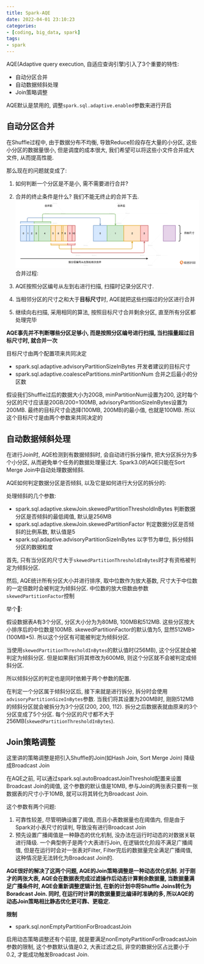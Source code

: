 ```yaml
---
title: Spark-AQE
date: 2022-04-01 23:10:23
categories:
- [coding, big_data, spark]
tags: 
- spark
---
```

AQE(Adaptive query execution, 自适应查询引擎)引入了3个重要的特性:

-   自动分区合并
-   自动数据倾斜处理
-   Join策略调整

AQE默认是禁用的, 调整`spark.sql.adaptive.enabled`参数来进行开启

## 自动分区合并

在Shuffle过程中, 由于数据分布不均衡, 导致Reduce阶段存在大量的小分区, 这些小分区的数据量很小, 但是调度的成本很大, 我们希望可以将这些小文件合并成大文件, 从而提高性能.

那么现在的问题就变成了:

1.  如何判断一个分区是不是小, 需不需要进行合并?
2.  合并的终止条件是什么? 我们不能无终止的合并下去.
![](https://raw.githubusercontent.com/liunaijie/images/master/202308121618290.png)
合并过程:

1.  AQE按照分区编号从左到右进行扫描, 扫描时记录分区尺寸.
2.  当相邻分区的尺寸之和大于**目标尺寸**时, AQE就把这些扫描过的分区进行合并
3.  继续向右扫描, 采用相同的算法, 按照目标尺寸合并剩余分区, 直至所有分区都处理完毕

**AQE事先并不判断哪些分区足够小, 而是按照分区编号进行扫描, 当扫描量超过目标尺寸时, 就合并一次**

目标尺寸由两个配置项来共同决定

-   spark.sql.adaptive.advisoryPartitionSizeInBytes 开发者建议的目标尺寸
-   spark.sql.adaptive.coalescePartitions.minPartitionNum 合并之后最小的分区数

假设我们Shuffle过后的数据大小为20GB, minPartitionNum设置为200, 这时每个分区的尺寸应该是20GB/200=100MB, advisoryPartitionSizeInBytes设置为200MB. 最终的目标尺寸会选择(100MB, 200MB)的最小值, 也就是100MB. 所以这个目标尺寸是由两个参数来共同决定的

## 自动数据倾斜处理

在进行Join时, AQE检测到有数据倾斜时, 会自动进行拆分操作, 把大分区拆分为多个小分区, 从而避免单个任务的数据处理量过大. Spark3.0的AQE只能在Sort Merge Join中自动处理数据倾斜.

AQE如何判定数据分区是否倾斜, 以及它是如何进行大分区的拆分的:

处理倾斜的几个参数:

-   spark.sql.adaptive.skewJoin.skewedPartitionThresholdInBytes 判断数据分区是否倾斜的最低阈值, 默认是256MB
-   spark.sql.adaptive.skewJoin.skewedPartitionFactor 判定数据分区是否倾斜的比例系数, 默认值是5
-   spark.sql.adaptive.advisoryPartitionSizeInBytes 以字节为单位, 拆分倾斜分区的数据粒度

首先, 只有当分区的尺寸大于`skewedPartitionThresholdInBytes`时才有资格被判定为倾斜分区.

然后, AQE统计所有分区大小并进行排序, 取中位数作为放大基数, 尺寸大于中位数的一定倍数时会被判定为倾斜分区. 中位数的放大倍数由参数`skewedPartitionFactor`控制

举个🌰:

假设数据表A有3个分区, 分区大小分为为80MB, 100MB和512MB. 这些分区按大小排序后的中位数是100MB. skewedPartitionFactor的默认值为5, 显然512MB>(100MB*5). 所以这个分区有可能被判定为倾斜分区.

当使用`skewedPartitionThresholdInBytes`的默认值时(256MB), 这个分区就会被判定为倾斜分区. 但是如果我们将其修改为600MB, 则这个分区就不会被判定成倾斜分区.

所以倾斜分区的判定也是同时依赖于两个参数的配置.

在判定一个分区属于倾斜分区后, 接下来就是进行拆分, 拆分时会使用`advisoryPartitionSizeInBytes`参数. 当我们将其设置为200MB时, 刚刚512MB的倾斜分区就会被拆分为3个分区(200, 200, 112). 拆分之后数据表就由原来的3个分区变成了5个分区. 每个分区的尺寸都不大于256MB(`skewedPartitionThresholdInBytes`).

## Join策略调整

这里讲的策略调整是把引入Shuffle的Join(如Hash Join, Sort Merge Join) 降级成Broadcast Join

在AQE之前, 可以通过spark.sql.autoBroadcastJoinThreshold配置来设置Broadcast Join的阈值, 这个参数的默认值是10MB, 参与Join的两张表只要有一张数据表的尺寸小于10MB, 就可以将其转化为Broadcast Join.

这个参数有两个问题:

1.  可靠性较差, 尽管明确设置了阈值, 而且小表数据量也在阈值内, 但是由于Spark对小表尺寸的误判, 导致没有进行Broadcast Join
2.  预先设置广播阈值是一种静态的优化机制, 没办法在运行时动态的对数据关联进行降级. 一个典型例子是两个大表进行Join, 在逻辑优化阶段不满足广播阈值, 但是在运行时会对一张表对Filter, Filter完后的数据量完全满足广播阈值, 这种情况是无法转化为Broadcast Join的.

**AQE很好的解决了这两个问题, AQE的Join策略调整是一种动态优化机制. 对于刚才的两张大表, AQE会在数据表完成过滤操作后动态计算剩余数据量, 当数据量满足广播条件时, AQE会重新调整逻辑计划, 在新的计划中将Shuffle Joins转化为Boradcast Join. 同时, 在运行时计算的数据量要比编译时准确的多, 所以AQE的动态Join策略相比静态优化更可靠、更稳定.**

**限制**

-   spark.sql.nonEmptyPartitionForBroadcastJoin

启用动态策略调整还有个前提, 就是要满足nonEmptyPartitionForBroadcastJoin参数的限制, 这个参数默认值是0.2, 大表过滤之后, 非空的数据分区占比要小于0.2, 才能成功触发Broadcast Join.

